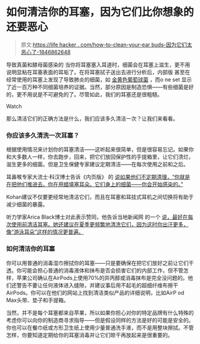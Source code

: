 # 如何清洁你的耳塞，因为它们比你想象的还要恶心

> 原文:[https://life hacker . com/how-to-clean-your-ear buds-因为它们太恶心了-1846862648](https://lifehacker.com/how-to-clean-your-earbuds-because-theyre-even-grosser-1846862648)

导致真菌和酵母菌感染的 当你将耳塞塞入耳道时，细菌会在耳塞上滋生，更不用说明显粘在耳塞表面的耳垢了。在将耳塞拭子送出去进行分析后，内部版 甚至在经常使用的耳塞上发现了导致肺炎的细菌，如 [金黄色葡萄球菌](https://www.merckmanuals.com/home/infections/bacterial-infections-gram-positive-bacteria/staphylococcus-aureus-infections) ，而o ne set 显示了近一百万种不同细菌培养的证据。当然，部分原因是制造恐惧——有些细菌是好的，更不用说是不可避免的了。尽管如此，我们的耳塞还是很粗糙。

Watch

那么清洁它们的正确方法是什么，我们应该多久清洁一次？让我们来看看。

### 你应该多久清洗一次耳塞？

根据使用情况来计划你的耳塞清洁——这听起来很简单，但是很容易忘记。如果你和大多数人一样，你去跑步，回来，把它们放回保护性的手提箱里，让它们溃烂，滋生更多的细菌。但是卫生保健专家建议定期清洁——在每次使用之前和之后。

耳鼻喉专家大流士·科汉博士告诉《内页版》 的 [说如果他们不定期清理，“你就是在把他们推进去。你在用蜡填塞耳朵。它们身上的细菌——你会开始感染的。”](https://www.insideedition.com/how-dirty-are-your-earbuds-we-took-15-swabs-and-sent-them-to-a-lab-for-testing-65750)

Kohan建议不仅要更经常地清洁它们，而且在耳塞和耳挂式耳机之间切换将有助于减少细菌的暴露。

听力学家Arica Black博士对此表示赞同，他告诉当地新闻网 的一个 [说，最好在每次使用前清洁耳塞。她还建议在夏季更频繁地清洗它们，因为这时你出汗更多，像“游泳耳朵”这样的情况更普遍。](https://www.everythinglubbock.com/news/local-news/does-wearing-earbud-headphones-increase-bacteria-in-your-ears-and-lead-to-hearing-loss/)

### 如何清洁你的耳塞

你可以用普通的消毒湿巾擦拭你的耳塞——只是要确保在把它们放好之前让它们干透。你可能会担心普通的消毒液体和抹布是否会损害它们的内部工作，但不管怎样，苹果公司确认在AirPods上使用70%的异丙醇或消毒抹布是完全没问题的。他们还警告不要让任何液体进入缝隙，并建议事后用不起毛的超细纤维布擦干AirPods。你可以在他们的网站上找到清洁类似产品的详细说明，比如AirP od Max头带、垫子和手提箱。

当然，并不是每个耳塞都来自苹果，所以如果你担心对你的特定品牌有什么特殊的考虑你可以向你的制造商寻求指导——但是假设同样的方法是好的可能是安全的。你也可以在餐巾纸或方形卫生纸上使用少量普通洗手液，而不是用整块擦拭。不管怎样，你要知道定期给你的耳塞消毒并让它们晾干再放起来是很重要的。